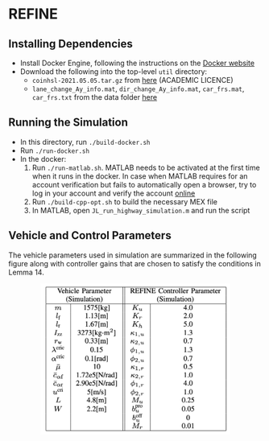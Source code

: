 # REFINE

## Installing Dependencies
* Install Docker Engine, following the instructions on the [Docker website](https://docs.docker.com/desktop/install/linux-install/)
* Download the following into the top-level `util` directory:
  * `coinhsl-2021.05.05.tar.gz` from [here](https://www.hsl.rl.ac.uk/ipopt/) (ACADEMIC LICENCE)
  * `lane_change_Ay_info.mat`, `dir_change_Ay_info.mat`, `car_frs.mat`, `car_frs.txt` from the data folder [here](https://drive.google.com/drive/folders/1WZbFFhCyhYQlMJxuV4caIzNoa-Q9VZkW?usp=share_link)
<!--
  * Clone the git repos and CORA by running the following from the top-level:
```bash
cd util
./download-dependencies.sh
```
-->

## Running the Simulation
* In this directory, run `./build-docker.sh`
* Run `./run-docker.sh`
* In the docker:
  1. Run `./run-matlab.sh`. MATLAB needs to be activated at the first time when it runs in the docker. In case when MATLAB requires for an account verification but fails to automatically open a browser, try to log in your account and verify the account [online](https://matlab.mathworks.com/) 
  2. Run `./build-cpp-opt.sh` to build the necessary MEX file
  3. In MATLAB, open `JL_run_highway_simulation.m` and run the script

## Vehicle and Control Parameters

The vehicle parameters used in simulation are summarized in the following figure along with controller gains that are chosen to satisfy the conditions in Lemma 14.

<figure>
<p align="center">
  <img height="300" src="../Image/simulation_params.png"/>
</p>
 </figure>
